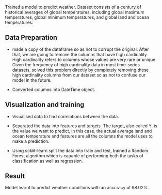 Trained a model to predict weather. Dataset consists of a century of historical averages of global temperatures, including global maximum temperatures, global minimum temperatures, and global land and ocean temperatures. 


## Data Preparation
- made a copy of the dataframe so as not to corrupt the original. After that, we are going to remove the columns that have high cardinality.
High cardinality refers to columns whose values are very rare or unique. Given the frequency of high cardinality data in most time-series datasets, solved this problem directly by completely removing these high cardinality columns from our dataset so as not to confuse our model in the future. 

- Converted columns into DateTime object.


## Visualization and training

- Visualised data to find correlations between the data.

- Separated the data into features and targets. The target, also called Y, is the value we want to predict, in this case, the actual average land and ocean temperature and features are all the columns the model uses to make a prediction.

- Using sckiit-learn split the data into train and test, trained a Random Forest algorithm which is capable of performing both the tasks of classification as well as regression.


## Result
Model learnt to predict weather conditions with an accuracy of 98.02%.

